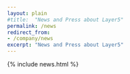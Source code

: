 ```yaml
---
layout: plain
#title:  "News and Press about Layer5"
permalink: /news
redirect_from:
- /company/news
excerpt: "News and Press about Layer5"
---
```

{% include news.html %}